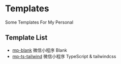 # Templates

Some Templates For My Personal

## Template List

- [mp-blank](https://download-directory.github.io/?url=https%3A%2F%2Fgithub.com%2Fyuler%2Ftemplates%2Ftree%2Fmaster%2Fmp-ts-tailwind)             微信小程序 Blank
- [mp-ts-tailwind](https://download-directory.github.io/?url=https%3A%2F%2Fgithub.com%2Fyuler%2Ftemplates%2Ftree%2Fmaster%2Fmp-ts-tailwind)       微信小程序 TypeScript & tailwindcss
